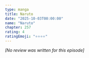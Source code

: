 ```yaml
---
type: manga
title: Naruto
date: "2025-10-03T00:00:00"
name: "Naruto"
chapter: 257
rating: 4
ratingEmoji: "⭐️⭐️⭐️⭐️"
---
```


_[No review was written for this episode]_